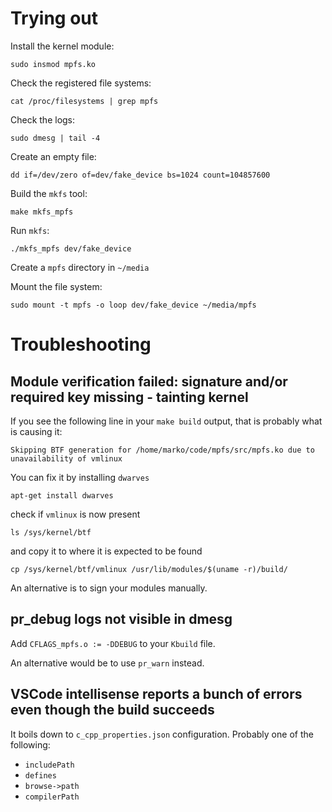 # Trying out

Install the kernel module:
```
sudo insmod mpfs.ko
```

Check the registered file systems:
```
cat /proc/filesystems | grep mpfs
```

Check the logs:
```
sudo dmesg | tail -4
```

Create an empty file:
```
dd if=/dev/zero of=dev/fake_device bs=1024 count=104857600
```

Build the `mkfs` tool:
```
make mkfs_mpfs
```

Run `mkfs`:
```
./mkfs_mpfs dev/fake_device
```

Create a `mpfs` directory in `~/media`

Mount the file system:
```
sudo mount -t mpfs -o loop dev/fake_device ~/media/mpfs
```

# Troubleshooting

## Module verification failed: signature and/or required key missing - tainting kernel

If you see the following line in your `make build` output, that is probably what is causing it:

```
Skipping BTF generation for /home/marko/code/mpfs/src/mpfs.ko due to unavailability of vmlinux
```

You can fix it by installing `dwarves`
```
apt-get install dwarves
```

check if `vmlinux` is now present

```
ls /sys/kernel/btf
```

and copy it to where it is expected to be found

```
cp /sys/kernel/btf/vmlinux /usr/lib/modules/$(uname -r)/build/
```

An alternative is to sign your modules manually.

## pr_debug logs not visible in dmesg

Add `CFLAGS_mpfs.o := -DDEBUG` to your `Kbuild` file.

An alternative would be to use `pr_warn` instead.

## VSCode intellisense reports a bunch of errors even though the build succeeds

It boils down to `c_cpp_properties.json` configuration. Probably one of the following:
* `includePath`
* `defines`
* `browse->path`
* `compilerPath`